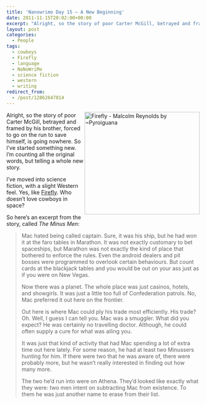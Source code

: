 ```yaml
---
title: 'Nanowrimo Day 15 – A New Beginning'
date: 2011-11-15T20:02:00+00:00
excerpt: "Alright, so the story of poor Carter McGill, betrayed and framed by his brother, forced to go on the run to save himself, is going nowhere."
layout: post
categories:
  - People
tags:
  - cowboys
  - Firefly
  - language
  - NaNoWriMo
  - science fiction
  - western
  - writing
redirect_from:
  - /post/12862647814
---
```

<img src="https://cdn.craigmcn.ca/img/Firefly___Malcolm_Reynolds_by_Pyroiguana.jpg" alt="Firefly - Malcolm Reynolds by ~Pyroiguana" width="300" height="267" align="right" />Alright, so the story of poor Carter McGill, betrayed and framed by his brother, forced to go on the run to save himself, is going nowhere. So I’ve started something new. I’m counting all the original words, but telling a whole new story.

I’ve moved into science fiction, with a slight Western feel. Yes, like [Firefly](http://www.fireflywiki.org/ "Firefly"). Who doesn’t love cowboys in space?

So here’s an excerpt from the story, called _The Minus Men_:

> Mac hated being called captain. Sure, it was his ship, but he had won it at the faro tables in Marathon. It was not exactly customary to bet spaceships, but Marathon was not exactly the kind of place that bothered to enforce the rules. Even the android dealers and pit bosses were programmed to overlook certain behaviours. But count cards at the blackjack tables and you would be out on your ass just as if you were on New Vegas.
> 
> Now there was a planet. The whole place was just casinos, hotels, and showgirls. It was just a little too full of Confederation patrols. No, Mac preferred it out here on the frontier.
> 
> Out here is where Mac could ply his trade most efficiently. His trade? Oh. Well, I guess I can tell you. Mac was a smuggler. What did you expect? He was certainly no travelling doctor. Although, he could often supply a cure for what was ailing you.
> 
> It was just that kind of activity that had Mac spending a lot of extra time out here lately. For some reason, he had at least two Minussers hunting for him. If there were two that he was aware of, there were probably more, but he wasn’t really interested in finding out how many more.
> 
> The two he’d run into were on Athena. They’d looked like exactly what they were: two men intent on subtracting Mac from existence. To them he was just another name to erase from their list.
